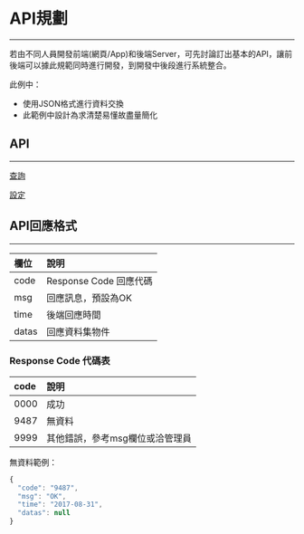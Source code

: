 # API規劃

---

若由不同人員開發前端\(網頁/App\)和後端Server，可先討論訂出基本的API，讓前後端可以據此規範同時進行開發，到開發中後段進行系統整合。

此例中：

* 使用JSON格式進行資料交換
* 此範例中設計為求清楚易懂故盡量簡化

## API

---

[查詢](/api/query.md)

[設定](/api/setting.md)

## API回應格式

---

| 欄位 | 說明 |
| :--- | :--- |
| code | Response Code 回應代碼 |
| msg | 回應訊息，預設為OK |
| time | 後端回應時間 |
| datas | 回應資料集物件 |

### Response Code 代碼表

| code | 說明 |
| :--- | :--- |
| 0000 | 成功 |
| 9487 | 無資料 |
| 9999 | 其他錯誤，參考msg欄位或洽管理員 |

無資料範例：

```js
{
  "code": "9487",
  "msg": "OK",
  "time": "2017-08-31",
  "datas": null
}
```



